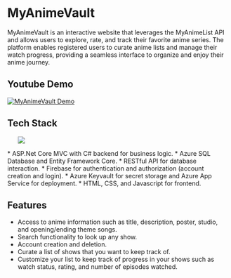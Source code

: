 # MyAnimeVault
 MyAnimeVault is an interactive website that leverages the MyAnimeList API and allows users to explore, rate, and track their favorite anime series. The platform enables registered users to curate anime lists and manage their watch progress, providing a seamless interface to organize and enjoy their anime journey.

## Youtube Demo
 [![MyAnimeVault Demo](https://img.youtube.com/vi/h0K6NPegxOg/0.jpg)](https://www.youtube.com/watch?v=h0K6NPegxOg)

## Tech Stack
<ul>
  <img src="https://cdn.jsdelivr.net/gh/devicons/devicon@latest/icons/csharp/csharp-original.svg" />
</ul>
* ASP.Net Core MVC with C# backend for business logic.
* Azure SQL Database and Entity Framework Core.
* RESTful API for database interaction.
* Firebase for authentication and authorization (account creation and login).
* Azure Keyvault for secret storage and Azure App Service for deployment.
* HTML, CSS, and Javascript for frontend.

 ## Features
 * Access to anime information such as title, description, poster, studio, and opening/ending theme songs.
 * Search functionality to look up any show.
 * Account creation and deletion.
 * Curate a list of shows that you want to keep track of.
 * Customize your list to keep track of progress in your shows such as watch status, rating, and number of episodes watched.
   
